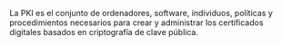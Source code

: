 La PKI es el conjunto de ordenadores, software, individuos, políticas y procedimientos necesarios para crear y administrar los certificados digitales basados en criptografía de clave pública.

